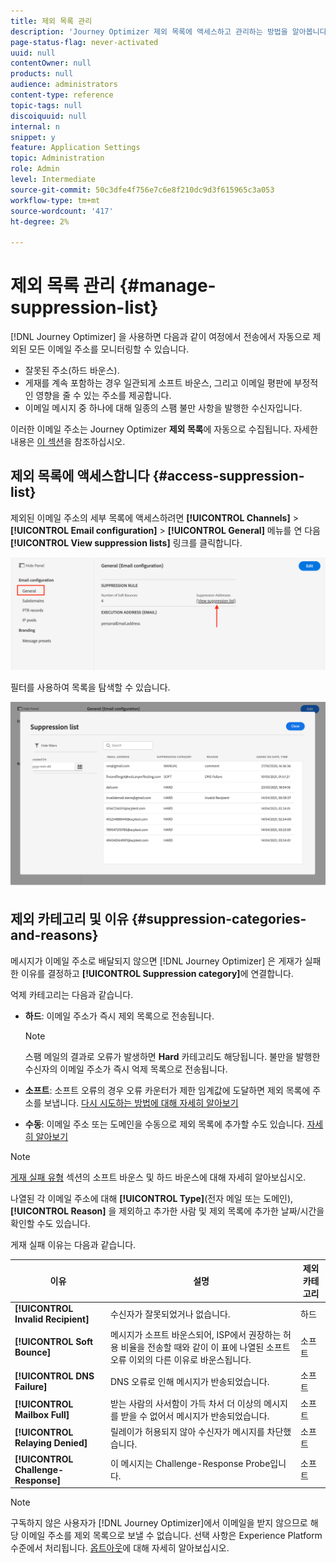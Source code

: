 ```yaml
---
title: 제외 목록 관리
description: 'Journey Optimizer 제외 목록에 액세스하고 관리하는 방법을 알아봅니다 '
page-status-flag: never-activated
uuid: null
contentOwner: null
products: null
audience: administrators
content-type: reference
topic-tags: null
discoiquuid: null
internal: n
snippet: y
feature: Application Settings
topic: Administration
role: Admin
level: Intermediate
source-git-commit: 50c3dfe4f756e7c6e8f210dc9d3f615965c3a053
workflow-type: tm+mt
source-wordcount: '417'
ht-degree: 2%

---
```



# 제외 목록 관리 {#manage-suppression-list}

[!DNL Journey Optimizer] 을 사용하면 다음과 같이 여정에서 전송에서 자동으로 제외된 모든 이메일 주소를 모니터링할 수 있습니다.

* 잘못된 주소(하드 바운스).
* 게재를 계속 포함하는 경우 일관되게 소프트 바운스, 그리고 이메일 평판에 부정적인 영향을 줄 수 있는 주소를 제공합니다.
* 이메일 메시지 중 하나에 대해 일종의 스팸 불만 사항을 발행한 수신자입니다.

이러한 이메일 주소는 Journey Optimizer **제외 목록**&#x200B;에 자동으로 수집됩니다. 자세한 내용은 [이 섹션](../suppression-list.md)을 참조하십시오.

## 제외 목록에 액세스합니다 {#access-suppression-list}

제외된 이메일 주소의 세부 목록에 액세스하려면 **[!UICONTROL Channels]** > **[!UICONTROL Email configuration]** > **[!UICONTROL General]** 메뉴를 연 다음 **[!UICONTROL View suppression lists]** 링크를 클릭합니다.

![](../assets/suppression-list-link.png)

<!--To access the detailed list of excluded email addresses, go to **[!UICONTROL Administration]** > **[!UICONTROL Channels]** > **[!UICONTROL Email configuration]**, and select **[!UICONTROL Suppression list]**.
You can also display the suppression list content using the **[!UICONTROL View suppression list]** link through the **[!UICONTROL Channels]** > **[!UICONTROL Email configuration]** > **[!UICONTROL General]** menu, but this view does not allow you to edit the list.

![](../assets/suppression-list-access-temp.png)-->

필터를 사용하여 목록을 탐색할 수 있습니다.

![](../assets/suppression-list-filters-temp.png)

<!--![](../assets/suppression-list-filters.png)

You can filter on the **[!UICONTROL Suppression category]**, **[!UICONTROL Address type]**, or **[!UICONTROL Reason]**. Select the option(s) of your choice for each criterion.

![](../assets/suppression-list-filtering-example.png)

Once selected, you can clear each filter or all filters displayed on top of the list.-->

## 제외 카테고리 및 이유 {#suppression-categories-and-reasons}

메시지가 이메일 주소로 배달되지 않으면 [!DNL Journey Optimizer] 은 게재가 실패한 이유를 결정하고 **[!UICONTROL Suppression category]**&#x200B;에 연결합니다.

억제 카테고리는 다음과 같습니다.

* **하드**: 이메일 주소가 즉시 제외 목록으로 전송됩니다.

   >[!NOTE]
   >
   >스팸 메일의 결과로 오류가 발생하면 **Hard** 카테고리도 해당됩니다. 불만을 발행한 수신자의 이메일 주소가 즉시 억제 목록으로 전송됩니다.

* **소프트**: 소프트 오류의 경우 오류 카운터가 제한 임계값에 도달하면 제외 목록에 주소를 보냅니다. [다시 시도하는 방법에 대해 자세히 알아보기](retries.md)

   <!--
    **Ignored**:
    * When the error occurred for a valid email address but is known to be temporary, such as a failed connection attempt or a temporary technical issue, the email address is added to the suppression list once the error counter reaches the limit threshold. [Learn more on retries](retries.md).
    * When the error is the result of a spam complaint, the email address of the recipient who issued the complaint is immediately sent to the suppression list.
    -->

* **수동**: 이메일 주소 또는 도메인을 수동으로 제외 목록에 추가할 수도 있습니다. [자세히 알아보기](#add-addresses-and-domains)

>[!NOTE]
>
>[게재 실패 유형](../suppression-list.md#delivery-failures) 섹션의 소프트 바운스 및 하드 바운스에 대해 자세히 알아보십시오.

나열된 각 이메일 주소에 대해 **[!UICONTROL Type]**(전자 메일 또는 도메인), **[!UICONTROL Reason]** 을 제외하고 추가한 사람 및 제외 목록에 추가한 날짜/시간을 확인할 수도 있습니다.

<!--![](../assets/suppression-list.png)-->

게재 실패 이유는 다음과 같습니다.

| 이유 | 설명 | 제외 카테고리 |
| --- | --- | --- |
| **[!UICONTROL Invalid Recipient]** | 수신자가 잘못되었거나 없습니다. | 하드 |
| **[!UICONTROL Soft Bounce]** | 메시지가 소프트 바운스되어, ISP에서 권장하는 허용 비율을 전송할 때와 같이 이 표에 나열된 소프트 오류 이외의 다른 이유로 바운스됩니다. | 소프트 |
| **[!UICONTROL DNS Failure]** | DNS 오류로 인해 메시지가 반송되었습니다. | 소프트 |
| **[!UICONTROL Mailbox Full]** | 받는 사람의 사서함이 가득 차서 더 이상의 메시지를 받을 수 없어서 메시지가 반송되었습니다. | 소프트 |
| **[!UICONTROL Relaying Denied]** | 릴레이가 허용되지 않아 수신자가 메시지를 차단했습니다. | 소프트 |
| **[!UICONTROL Challenge-Response]** | 이 메시지는 Challenge-Response Probe입니다. | 소프트 |

>[!NOTE]
>
>구독하지 않은 사용자가 [!DNL Journey Optimizer]에서 이메일을 받지 않으므로 해당 이메일 주소를 제외 목록으로 보낼 수 없습니다. 선택 사항은 Experience Platform 수준에서 처리됩니다. [옵트아웃](../consent.md)에 대해 자세히 알아보십시오.

<!--
Removed from the table provided by SparkPost/Momentum:
| **[!UICONTROL Undetermined]** | The bounce reason received from the recipient domain Message Transfer Agent (MTA) could not be identified. | Ignored |
| **[!UICONTROL Too Large]** | The message bounced because it was too large for the recipient. [Retries](retries.md) will be performed: you can edit the message size and re-inject it for delivery. | Ignored |
| **[!UICONTROL Timeout]** | The message timed out, meaning it soft bounced and reached the message retry limit (3.5 days). | Ignored |
| **[!UICONTROL Admin Failure]** | The message was failed according to the policies configured by the sending system administrator. ///For example, if emails are blackholed at the global, domain or binding level using the "blackhole" directive, this bounce code is used. | Ignored |
| **[!UICONTROL Generic Bounce: No RCPT]** | No recipient could be determined for the message. | Ignored |
| **[!UICONTROL Generic Bounce]** | The message failed for unspecified reasons. | Ignored |
| **[!UICONTROL Mail Block]** | The message was blocked by the receiver (i.e. recipient MTA). | Ignored |
| **[!UICONTROL Spam Block]** | The message was blocked by the receiver as coming from a known spam source. It could be a sending IP block for example. | Ignored |
| **[!UICONTROL Spam Content]** | The message content was blocked by the receiver (recipient MTA) as spam. | Ignored |
| **[!UICONTROL Prohibited Attachment]** | The message was blocked by the receiver because it contained an attachment. | Ignored |
| **[!UICONTROL Auto-Reply]** | The message is an auto-reply/vacation mail. | Ignored |
| **[!UICONTROL Transient Failure]** | Message transmission has been temporarily delayed. | Ignored |
| **[!UICONTROL Subscribe]** | The message is a subscribe request. | Ignored |
| **[!UICONTROL Unsubscribe]** | The message is an unsubscribe request. | Hard |
-->

<!--Note to add eventually: If a user is subscribed and [!DNL Journey Optimizer] fails to send emails to their subscribed email address, they will get added to the suppression list. (not sure it's possible to subscribe through AJO or need to find reference to Experience Platform doc?)-->

<!--## Manually add addresses and domains {#add-addresses-and-domains}

When a message fails to be delivered to an email address, this address is automatically added to the suppression list based on the defined suppression rule or bounce count.

However, you can also manually populate the [!DNL Journey Optimizer] suppression list to exclude specific email addresses and/or domains from your sending.

You may add email addresses or domains [one at a time](#add-one-address-or-domain), or [in bulk mode](#upload-csv-file) through a CSV file upload.

To do this, select the **[!UICONTROL Add email or domain]** button, then follow one of the methods below.

![](../assets/suppression-list-add-email.png)

### Add one address or domain {#add-one-address-or-domain}

1. Select the **[!UICONTROL One by one]** option.

    ![](../assets/suppression-list-add-email-address.png)

1. Choose the address type: **[!UICONTROL Email address]** or **[!UICONTROL Domain address]**.

1. Enter the email address or domain you want to exclude from your sending.

    >[!NOTE]
    >
    >Make sure you enter a valid email address (such as abc@company) or domain (such as abc.company.com).

1. Specify a reason if needed.

1. Click **[!UICONTROL Submit]**.

### Upload a CSV file {#upload-csv-file}

1. Select the **[!UICONTROL Upload CSV]** option.

    ![](../assets/suppression-list-upload-csv.png)

1. Download the CSV template to use, which includes the columns and format below:

    ```
    TYPE,VALUE,COMMENT
    EMAIL,abc@somedomain.com,Comment
    DOMAIN,somedomain.com,Comment
    ```
    You can also download this template from the **[!UICONTROL Suppression list]** main view.

    >[!CAUTION]
    >
    >Do not change the names of the columns in the CSV template.
    >
    >The file size should not exceed 50 MB.

1. Fill in the CSV template with the email addresses and/or domains you want to add to the suppression list.

1. Once completed, drag and drop your CSV file, then click **[!UICONTROL Upload file]**.

    ![](../assets/suppression-list-upload-file-button.png)

1. Click **[!UICONTROL Submit]**.

### Check recent uploads status {#recent-uploads}

You can check the list of the latest CSV files you uploaded.

To do this, from the **[!UICONTROL Suppression list]** view, click the **[!UICONTROL Recent uploads]** button.

![](../assets/suppression-list-recent-uploads-button.png)

The latest uploads you submitted and their corresponding statuses are displayed.

If an error report is associated with a file, you can download it to check the errors encountered.

![](../assets/suppression-list-recent-uploads-error.png)

Below is an example of the type of entries you can find in the error report:

```
type,value,comments,failureReason
Email,examplemail.com,MANUAL,Invalid format for value: examplemail.com
Email,examplemail,MANUAL,Invalid format for value: examplemail
Email,example@mail,MANUAL,Invalid format for value: example@mail
Domain,example,MANUAL,Invalid format for value: example
Domain,example.!com,MANUAL,Invalid format for value: example.!com
Domain,!examplecom,MANUAL,Invalid format for value: !examplecom
```

-->


